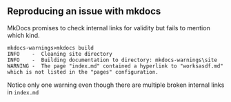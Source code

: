 ## Reproducing an issue with mkdocs

MkDocs promises to check internal links for validity but fails to mention which kind.

```
mkdocs-warnings>mkdocs build
INFO    -  Cleaning site directory
INFO    -  Building documentation to directory: mkdocs-warnings\site
WARNING -  The page "index.md" contained a hyperlink to "worksasdf.md" which is not listed in the "pages" configuration.
```

Notice only one warning even though there are multiple broken internal links in `index.md`

